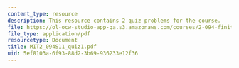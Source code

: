 ```yaml
---
content_type: resource
description: This resource contains 2 quiz problems for the course.
file: https://ol-ocw-studio-app-qa.s3.amazonaws.com/courses/2-094-finite-element-analysis-of-solids-and-fluids-ii-spring-2011/5ef8103a6f9388d23b69936233e12f36_MIT2_094S11_quiz1.pdf
file_type: application/pdf
resourcetype: Document
title: MIT2_094S11_quiz1.pdf
uid: 5ef8103a-6f93-88d2-3b69-936233e12f36
---
```

